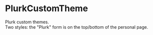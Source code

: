 # PlurkCustomTheme
Plurk custom themes.  
Two styles: the "Plurk" form is on the top/bottom of the personal page.
